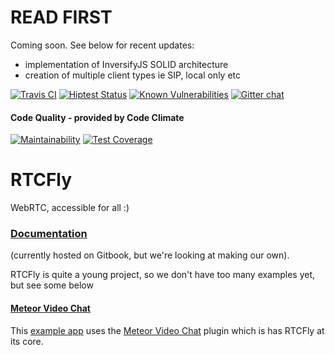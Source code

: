 # READ FIRST
Coming soon. See below for recent updates:

- implementation of InversifyJS SOLID architecture
- creation of multiple client types ie SIP, local only etc


[![Travis CI](https://travis-ci.org/RTCFly/RTCFly.svg?branch=master)](https://travis-ci.org/RTCFly/RTCFly)
[![Hiptest Status](https://hiptest.net/badges/folder/373348)](https://hiptest.net/app/projects/66473/test-plan/folders/373348)
[![Known Vulnerabilities](https://snyk.io/test/github/rtcfly/rtcfly/badge.svg)](https://snyk.io/test/github/rtcfly/rtcfly)
[![Gitter chat](https://badges.gitter.im/RTCFly/gitter.png)](https://gitter.im/RTCFly)

#### Code Quality - provided by Code Climate 
[![Maintainability](https://api.codeclimate.com/v1/badges/f94a60d53c75dc4fbbe4/maintainability)](https://codeclimate.com/github/RTCFly/RTCFly/maintainability)
[![Test Coverage](https://api.codeclimate.com/v1/badges/f94a60d53c75dc4fbbe4/test_coverage)](https://codeclimate.com/github/RTCFly/RTCFly/test_coverage)
# RTCFly 
WebRTC, accessible for all :) 

### [Documentation](https://rtcfly.gitbooks.io/documentation-english/content/)
(currently hosted on Gitbook, but we're looking at making our own).





RTCFly is quite a young project, so we don't have too many examples yet, but see some below

#### [Meteor Video Chat](https://meteorvideochat.herokuapp.com)
This [example app](https://github.com/elmarti/meteor-video-chat-example) uses the [Meteor Video Chat](https://github.com/elmarti/meteor-video-chat) plugin which is has RTCFly at its core. 
